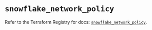 # `snowflake_network_policy`

Refer to the Terraform Registry for docs: [`snowflake_network_policy`](https://registry.terraform.io/providers/snowflake-labs/snowflake/0.86.0/docs/resources/network_policy).
